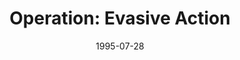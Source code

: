 ---
mission_id: evasive
slug: "operation-evasive-action"
editorsChoice:
title: "Operation: Evasive Action"
authors: 
    - "Andrew Emmons"
date: 1995-07-28
filename: "/missions/deathst1.zip"
description: "As Han Solo and his team of commandos attempts to infiltrate the shield generator on Endor, they are unaware that the Emperor has plans for them. A legion of Dark Troopers is on the Death Star, awaiting launch for Endor. Your job is to somehow get onto the Death Star and eliminate the Dark Troopers before they can launch and destroy any hope the Rebellion has of defeating the Emperor."
cover: "evasive.png"
levelReplaced:	SECBASE
difficulty: no
bm:	no
fme: no
wax: no
three_do: no
voc: no
gmd: no
vue: no
lfd: no
base: "New level from scratch" 
editors: "DFUSE"

---